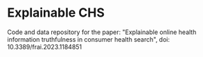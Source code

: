 # Explainable CHS
Code and data repository for the paper: "Explainable online health information truthfulness in consumer health search", doi: 10.3389/frai.2023.1184851
